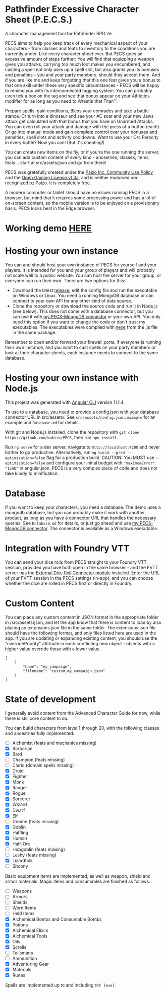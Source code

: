 # Pathfinder Excessive Character Sheet (P.E.C.S.)

A character management tool for Pathfinder RPG 2e

PECS aims to help you keep track of every mechanical aspect of your characters - from classes and feats to inventory to the conditions you are currently under. Like every character sheet ever. But PECS goes an excessive amount of steps further: You will find that equipping a weapon gives you attacks, carrying too much loot makes you encumbered, and casting a spell not only uses up a spell slot, but also grants you its bonuses and penalties - you and your party members, should they accept them. And if you are like me and keep forgetting that this one feat gives you a bonus to that one skill under these very specific circumstances - PECS will be happy to remind you with its interconnected tagging system. You can probably even tick a box on the tag and see that bonus appear on your Athletics modifier for as long as you need to Wrestle that Titan™.

Prepare spells, gain conditions, Bless your comrades and take a battle stance. Or turn into a dinosaur and see your AC soar and your new Jaws attack get calculated with that bonus that you have on Unarmed Attacks. You can even roll your attack and damage with the press of a button (each). Or go into manual mode and gain complete control over your bonuses and penalties, spell slots and activity cooldowns. Want to use your Orc Ferocity in every battle? Now you can! (But it's cheating!)

You can create new items on the fly, or if you're the one running the server, you can add custom content of every kind - ancestries, classes, items, feats... start at src/assets/json and go from there!

PECS was gratefully created under the [Paizo Inc. Community Use Policy](https://paizo.com/community/communityuse) and the [Open Gaming License v1.0a](https://paizo.com/pathfinder/compatibility/ogl), and is neither endorsed nor recognized bz Paizo. It is completely free.

A modern computer or tablet should have no issues running PECS in a browser, but mind that it requires some processing power and has a lot of on-screen content, so the mobile version is to be enjoyed on a provisionary basis. PECS looks best in the Edge browser.

# Working demo [HERE](http://bukiro.github.io/PECS-Demo)

# Hosting your own instance

You can and should host your own instance of PECS for yourself and your players. It is intended for you and your group of players and will probably not scale well to a public website. You can host the server for your group, or everyone can run their own. There are two options for this:

- Download the latest [release](https://github.com/bukiro/PECS/releases), edit the config file and run the executable on Windows or Linux. You need a running MongoDB database or can connect to your own API for any other kind of data source.
- Clone the repository or download the source code and run it in Node.js (see below). This does not come with a database connector, but you can use it with [my PECS-MongoDB connector](https://github.com/bukiro/PECS-MongoDB-Connector) or your own API. You only need this option if you want to change the code or don't trust my executables. The executables were compiled with [nexe](https://github.com/nexe/nexe) from the .js file in the same package.

Remember to open and/or forward your firewall ports. If everyone is running their own instance, and you want to cast spells on your party members or look at their character sheets, each instance needs to connect to the same database.

# Hosting your own instance with Node.js

This project was generated with [Angular CLI](https://github.com/angular/angular-cli) version 11.1.4. 

To use to a database, you need to provide a config.json with your database connector URL in src/assets/. See `src/assets/config.json.example` for an example and `Database.md` for details.

With git and Node.js installed, clone the repository with `git clone https://github.com/bukiro/PECS`, then run `npm install`.

Run `ng serve` for a dev server, navigate to `http://localhost:4200` and never bother to go productive. Alternatively, run `ng build --prod --optimization=false` flag for a production build. CAUTION: You MUST use `--optimization=false` and configure your initial budget with `"maximumError": "15mb"` in angular.json. PECS is a very complex piece of code and does not take kindly to minification.

# Database

If you want to keep your characters, you need a database. The demo uses a mongodb database, but you can probably make it work with another product, as long as you have a connector URL that handles the necessary queries. See `Database.md` for details, or just go ahead and use [my PECS-MongoDB connector](https://github.com/bukiro/PECS-MongoDB-Connector). The connector is available as a Windows executable.

# Integration with Foundry VTT

You can send your dice rolls from PECS straight to your Foundry VTT session, provided you have both open in the same browser - and the FVTT server has the [External Dice Roll Connector module](https://github.com/bukiro/external-dice-roll-connector) installed. Enter the URL of your FVTT session in the PECS settings (in-app), and you can choose whether the dice are rolled in PECS first or directly in Foundry.

# Custom Content

You can place any custom content in JSON format in the appropriate folder in /src/assets/json, and let the app know that there is content to load by also placing an extensions.json file in the same folder. The extensions.json file should have the following format, and only files listed here are used in the app. If you are updating or expanding existing content, you should use the "overridePriority" attribute in each conflicting new object - objects with a higher value override those with a lower value.

```
[
    {
        "name": "my_campaign",
        "filename": "custom_my_campaign.json"
    }
]
```

# State of development

I generally avoid content from the Advanced Character Guide for now, while there is still core content to do.

You can build characters from level 1 through 20, with the following classes and ancestries fully implemented:

- [ ] Alchemist (feats and mechanics missing)
- [x] Barbarian
- [x] Bard
- [ ] Champion (feats missing)
- [ ] Cleric (domain spells missing)
- [x] Druid
- [x] Fighter
- [x] Monk
- [x] Ranger
- [x] Rogue
- [x] Sorcerer
- [x] Wizard
- [x] Dwarf
- [x] Elf
- [ ] Gnome (feats missing)
- [x] Goblin
- [x] Halfling
- [x] Human
- [x] Half-Orc
- [ ] Hobgoblin (feats missing)
- [ ] Leshy (feats missing)
- [x] Lizardfolk
- [ ] Shoony

Basic equipment items are implemented, as well as weapon, shield and armor materials. Magic items and consumables are finished as follows:

- [ ] Weapons
- [ ] Armors
- [ ] Shields
- [ ] Worn Items
- [ ] Held Items
- [x] Alchemical Bombs and Consumable Bombs
- [x] Potions
- [x] Alchemical Elixirs
- [x] Alchemical Tools
- [x] Oils
- [x] Scrolls
- [ ] Talismans
- [ ] Ammunition
- [x] Adventuring Gear
- [x] Materials
- [x] Runes

Spells are implemented up to and including `5th level`.